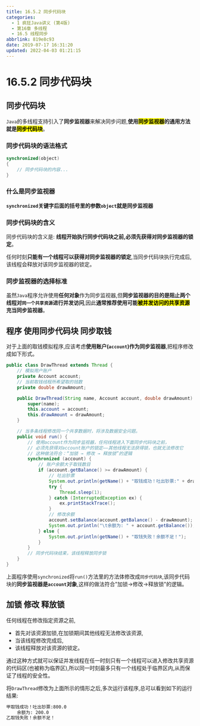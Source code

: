 ```yaml
---
title: 16.5.2 同步代码块
categories: 
  - 1 疯狂Java讲义 (第4版)
  - 第16章 多线程
  - 16.5 线程同步
abbrlink: 819e8c93
date: 2019-07-17 16:31:20
updated: 2022-04-03 01:21:15
---
```

# 16.5.2 同步代码块
## 同步代码块
`Java`的多线程支持引入了**同步监视器**来解决同步问题,**使用<mark>同步监视器</mark>的通用方法就是<mark>同步代码块</mark>**。
### 同步代码块的语法格式
```java
synchronized(object)
{
    // 同步代码块的内容...
}
```
### 什么是同步监视器
**`synchronized`关键字后面的括号里的参数`object`就是同步监视器**
### 同步代码块的含义
同步代码块的含义是:
**线程开始执行同步代码块之前,必须先获得对同步监视器的锁定**。

任何时刻**只能有一个线程可以获得对同步监视器的锁定**,当同步代码块执行完成后,该线程会释放对该同步监视器的锁定。
### 同步监视器的选择标准
虽然`Java`程序允许使用**任何对象**作为同步监视器,但**同步监视器的目的是阻止两个线程对`同一个共享资源`进行并发访问**,因此**通常推荐使用可能<mark>被并发访问的共享资源</mark>充当同步监视器**。


## 程序 使用同步代码块 同步取钱
对于上面的取钱模拟程序,应该考虑**使用账户(`account`)作为同步监视器**,把程序修改成如下形式。
```java
public class DrawThread extends Thread {
    // 模拟用户账户
    private Account account;
    // 当前取钱线程所希望取的钱数
    private double drawAmount;

    public DrawThread(String name, Account account, double drawAmount) {
        super(name);
        this.account = account;
        this.drawAmount = drawAmount;
    }

    // 当多条线程修改同一个共享数据时，将涉及数据安全问题。
    public void run() {
        // 使用account作为同步监视器，任何线程进入下面同步代码块之前，
        // 必须先获得对account账户的锁定——其他线程无法获得锁，也就无法修改它
        // 这种做法符合：“加锁 → 修改 → 释放锁”的逻辑
        synchronized (account) {
            // 账户余额大于取钱数目
            if (account.getBalance() >= drawAmount) {
                // 吐出钞票
                System.out.println(getName() + "取钱成功！吐出钞票:" + drawAmount);
                try {
                    Thread.sleep(1);
                } catch (InterruptedException ex) {
                    ex.printStackTrace();
                }
                // 修改余额
                account.setBalance(account.getBalance() - drawAmount);
                System.out.println("\t余额为: " + account.getBalance());
            } else {
                System.out.println(getName() + "取钱失败！余额不足！");
            }
        }
        // 同步代码块结束，该线程释放同步锁
    }
}
```
上面程序使用`synchronized`将`run()`方法里的方法体修改成`同步代码块`,该同步代码块的**同步监视器是`account`对象**,这样的做法符合"加锁→修改→释放锁"的逻辑。
## 加锁 修改 释放锁
任何线程在修改指定资源之前,
- 首先对该资源加锁,在加锁期间其他线程无法修改该资源,
- 当该线程修改完成后,
- 该线程释放对该资源的锁定。

通过这种方式就可以保证并发线程在任一时刻只有一个线程可以进入修改共享资源的代码区(也被称为临界区),所以同一时刻最多只有一个线程处于临界区内,从而保证了线程的安全性。

将`DrawThread`修改为上面所示的情形之后,多次运行该程序,总可以看到如下的运行结果:
```cmd
甲取钱成功！吐出钞票:800.0
    余额为: 200.0
乙取钱失败！余额不足！
```
